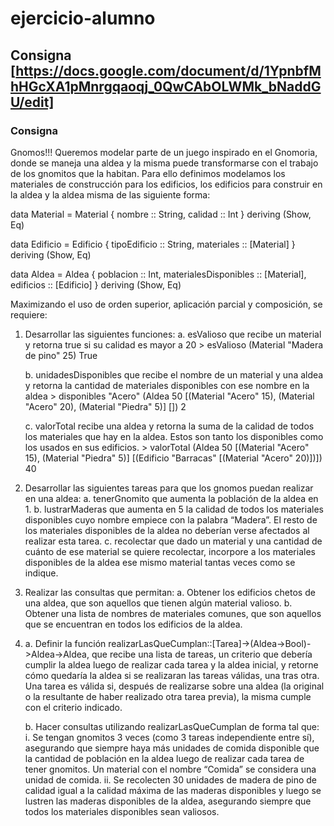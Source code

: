 # ejercicio-alumno

## Consigna [https://docs.google.com/document/d/1YpnbfMhHGcXA1pMnrgqaoqj_0QwCAbOLWMk_bNaddGU/edit]

### Consigna
Gnomos!!!
Queremos modelar parte de un juego inspirado en el Gnomoria, donde se maneja una aldea y la misma puede transformarse con el trabajo de los gnomitos que la habitan. Para ello definimos modelamos los materiales de construcción para los edificios, los edificios para construir en la aldea y la aldea misma de las siguiente forma:

data Material = Material {
  nombre :: String,
  calidad :: Int
} deriving (Show, Eq)

data Edificio = Edificio {
    tipoEdificio :: String, 
    materiales :: [Material]
} deriving (Show, Eq)

data Aldea = Aldea {
    poblacion :: Int,
    materialesDisponibles :: [Material],
    edificios :: [Edificio]
} deriving (Show, Eq)

Maximizando el uso de orden superior, aplicación parcial y composición, se requiere:
1. Desarrollar las siguientes funciones:
    a. esValioso que recibe un material y retorna true si su calidad es mayor a 20
        > esValioso (Material "Madera de pino" 25)
        True

    b. unidadesDisponibles que recibe el nombre de un material y una aldea y retorna la cantidad de materiales disponibles con ese nombre en la aldea
        > disponibles "Acero" (Aldea 50 [(Material "Acero" 15), (Material "Acero" 20), (Material "Piedra" 5)] [])
        2

    c. valorTotal recibe una aldea y retorna la suma de la calidad de todos los materiales que hay en la aldea. Estos son tanto los disponibles como los usados en sus edificios.
        > valorTotal (Aldea 50 [(Material "Acero" 15), (Material "Piedra" 5)] [(Edificio "Barracas" [(Material "Acero" 20)])])
        40

2. Desarrollar las siguientes tareas para que los gnomos puedan realizar en una aldea:
    a. tenerGnomito que aumenta la población de la aldea en 1.
    b. lustrarMaderas que aumenta en 5 la calidad de todos los materiales disponibles cuyo nombre empiece con la palabra “Madera”. El resto de los materiales disponibles de la aldea no deberían verse afectados al realizar esta tarea.
    c. recolectar que dado un material y una cantidad de cuánto de ese material se quiere recolectar, incorpore a los materiales disponibles de la aldea ese mismo material tantas veces como se indique.

3. Realizar las consultas que permitan:
    a. Obtener los edificios chetos de una aldea, que son aquellos que tienen algún material valioso.
    b. Obtener una lista de nombres de materiales comunes, que son aquellos que se encuentran en todos los edificios de la aldea.

4.
    a. Definir la función realizarLasQueCumplan::[Tarea]->(Aldea->Bool)->Aldea->Aldea, que recibe una lista de tareas, un criterio que debería cumplir la aldea luego de realizar cada tarea y la aldea inicial, y retorne cómo quedaría la aldea si se realizaran las tareas válidas, una tras otra. Una tarea es válida si, después de realizarse sobre una aldea (la original o la resultante de haber realizado otra tarea previa), la misma cumple con el criterio indicado.

    b. Hacer consultas utilizando realizarLasQueCumplan de forma tal que:
        i. Se tengan gnomitos 3 veces (como 3 tareas independiente entre sí), asegurando que siempre haya más unidades de comida disponible que la cantidad de población en la aldea luego de realizar cada tarea de tener gnomitos. Un material con el nombre “Comida” se considera una unidad de comida. 
        ii. Se recolecten 30 unidades de madera de pino de calidad igual a la calidad máxima de las maderas disponibles y luego se lustren las maderas disponibles de la aldea, asegurando siempre que todos los materiales disponibles sean valiosos.


